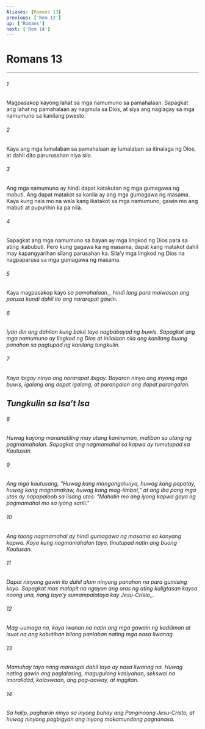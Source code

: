 ```yaml
---
Aliases: [Romans 13]
previous: ['Rom 12']
up: ['Romans']
next: ['Rom 14']
---
```

# Romans 13

***






















###### 1 










Magpasakop kayong lahat sa mga namumuno sa pamahalaan. Sapagkat ang lahat ng pamahalaan ay nagmula sa Dios, at siya ang naglagay sa mga namumuno sa kanilang pwesto. 





















###### 2 










Kaya ang mga lumalaban sa pamahalaan ay lumalaban sa itinalaga ng Dios, at dahil dito parurusahan niya sila. 





















###### 3 










Ang mga namumuno ay hindi dapat katakutan ng mga gumagawa ng mabuti. Ang dapat matakot sa kanila ay ang mga gumagawa ng masama. Kaya kung nais mo na wala kang ikatakot sa mga namumuno, gawin mo ang mabuti at pupurihin ka pa nila. 





















###### 4 










Sapagkat ang mga namumuno sa bayan ay mga lingkod ng Dios para sa ating ikabubuti. Pero kung gagawa ka ng masama, dapat kang matakot dahil may kapangyarihan silang parusahan ka. Silaʼy mga lingkod ng Dios na nagpaparusa sa mga gumagawa ng masama. 





















###### 5 










Kaya magpasakop kayo <i class="trans-change">sa pamahalaan_, hindi lang para maiwasan ang parusa kundi dahil ito ang nararapat gawin. 





















###### 6 










Iyan din ang dahilan kung bakit tayo nagbabayad ng buwis. Sapagkat ang mga namumuno ay lingkod ng Dios at inilalaan nila ang kanilang buong panahon sa pagtupad ng kanilang tungkulin. 





















###### 7 










Kaya ibigay ninyo ang nararapat ibigay. Bayaran ninyo ang inyong mga buwis, igalang ang dapat igalang, at parangalan ang dapat parangalan.

## Tungkulin sa Isaʼt Isa 





















###### 8 










Huwag kayong mananatiling may utang kaninuman, maliban sa utang ng pagmamahalan. Sapagkat ang nagmamahal sa kapwa ay tumutupad sa Kautusan. 





















###### 9 










Ang mga kautusang, "Huwag kang mangangalunya, huwag kang papatay, huwag kang magnanakaw, huwag kang mag-iimbot," at ang iba pang mga utos ay napapaloob sa iisang utos: "Mahalin mo ang iyong kapwa gaya ng pagmamahal mo sa iyong sarili." 





















###### 10 










Ang taong nagmamahal ay hindi gumagawa ng masama sa kanyang kapwa. Kaya kung nagmamahalan tayo, tinutupad natin ang buong Kautusan. 





















###### 11 










Dapat ninyong gawin ito dahil alam ninyong panahon na para gumising kayo. Sapagkat mas malapit na ngayon ang oras ng ating kaligtasan kaysa noong una, nang tayoʼy sumampalataya <i class="trans-change">kay Jesu-Cristo_. 





















###### 12 










Mag-uumaga na, kaya iwanan na natin ang mga gawain ng kadiliman at isuot na ang kabutihan bilang panlaban nating mga nasa liwanag. 





















###### 13 










Mamuhay tayo nang marangal dahil tayo ay nasa liwanag na. Huwag nating gawin ang paglalasing, magugulong kasiyahan, sekswal na imoralidad, kalaswaan, ang pag-aaway, at inggitan. 





















###### 14 










Sa halip, paghariin ninyo sa inyong buhay ang Panginoong Jesu-Cristo, at huwag ninyong pagbigyan ang inyong makamundong pagnanasa.

